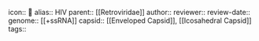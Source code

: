 icon:: 🦠
alias:: HIV
parent:: [[Retroviridae]] 
author::
reviewer::
review-date::
genome:: [[+ssRNA]]
capsid:: [[Enveloped Capsid]], [[Icosahedral Capsid]] 
tags::
